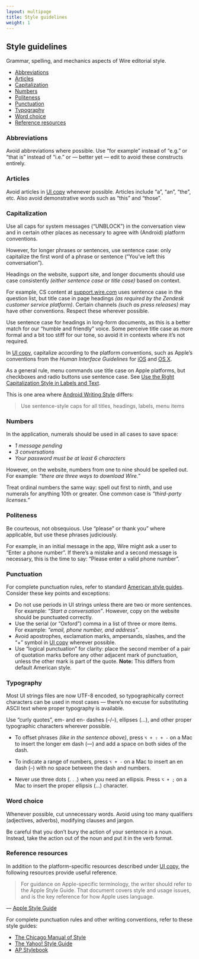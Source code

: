 ```yaml
---
layout: multipage
title: Style guidelines
weight: 1
---
```


## Style guidelines

Grammar, spelling, and mechanics aspects of Wire editorial style.

- [Abbreviations](#abbreviations)
- [Articles](#articles)
- [Capitalization](#capitalization)
- [Numbers](#numbers)
- [Politeness](#politeness)
- [Punctuation](#punctuation)
- [Typography](#typography)
- [Word choice](#word-choice)
- [Reference resources](#reference-resources)

### Abbreviations

Avoid abbreviations where possible. Use “for example” instead of “e.g.” or “that is” instead of “i.e.” or — better yet — edit to avoid these constructs entirely.

### Articles

Avoid articles in [UI copy][1] whenever possible. Articles include “a”, “an”, “the”, etc. Also avoid demonstrative words such as “this” and “those”.

### Capitalization

Use all caps for system messages (“UNBLOCK”) in the conversation view and in certain other places as necessary to agree with (Android) platform conventions.

However, for longer phrases or sentences, use sentence case: only capitalize the first word of a phrase or sentence (“You’ve left this conversation”).

Headings on the website, support site, and longer documents should use case consistently _(either sentence case or title case)_ based on context.

For example, CS content at [support.wire.com][2] uses sentence case in the question list, but title case in page headings _(as required by the Zendesk customer service platform)_. Certain channels _(such as press releases)_ may have other conventions. Respect these wherever possible.

Use sentence case for headings in long-form documents, as this is a better match for our “humble and friendly” voice. Some perceive title case as more formal and a bit too stiff for our tone, so avoid it in contexts where it’s not required.

In [UI copy][1], capitalize according to the platform conventions, such as Apple’s conventions from the _Human Interface Guidelines_ for [iOS][3] and [OS X][4].

As a general rule, menu commands use title case on Apple platforms, but checkboxes and radio buttons use sentence case. See [Use the Right Capitalization Style in Labels and Text][5].

This is one area where [Android Writing Style][6] differs:

> Use sentence-style caps for all titles, headings, labels, menu items

### Numbers

In the application, numerals should be used in all cases to save space:

* _1 message pending_
* _3 conversations_
* _Your password must be at least 6 characters_

However, on the website, numbers from one to nine should be spelled out.  
For example: _“there are three ways to download Wire.”_

Treat ordinal numbers the same way: spell out first to ninth, and use numerals for anything 10th or greater. One common case is _“third-party licenses.”_

### Politeness

Be courteous, not obsequious. Use “please” or thank you” where applicable, but use these phrases judiciously.

For example, in an initial message in the app, Wire might ask a user to “Enter a phone number”. If there’s a mistake and a second message is necessary, this is the time to say: “Please enter a valid phone number”.

### Punctuation

For complete punctuation rules, refer to standard [American style guides](#reference-resources). Consider these key points and exceptions:

* Do not use periods in UI strings unless there are two or more sentences.  
  For example: _“Start a conversation”_. However, copy on the website should be punctuated correctly.
* Use the serial (or “Oxford”) comma in a list of three or more items.  
  For example: _“email, phone number, and address”_.
* Avoid apostrophes, exclamation marks, ampersands, slashes, and the “+” symbol in [UI copy][1] wherever possible.
* Use “logical punctuation” for clarity: place the second member of a pair of quotation marks before any other adjacent mark of punctuation, unless the other mark is part of the quote. **Note:** This differs from default American style.

### Typography

Most UI strings files are now UTF-8 encoded, so typographically correct characters can be used in most cases — there’s no excuse for substituting ASCII text where proper typography is available.

Use “curly quotes”, em- and en- dashes (–/–), ellipses (…), and other proper typographic characters wherever possible.

* To offset phrases _(like in the sentence above)_, press `⌥ + ⇧ + -` on a Mac to insert the longer em dash (—) and add a space on both sides of the dash.

* To indicate a range of numbers, press `⌥ + -` on a Mac to insert an en dash (–) with no space between the dash and numbers.

* Never use three dots (. . .) when you need an ellipsis. Press `⌥ + ;` on a Mac to insert the proper ellipsis (…) character.

### Word choice

Whenever possible, cut unnecessary words. Avoid using too many qualifiers (adjectives, adverbs), modifying clauses and jargon.

Be careful that you don’t bury the action of your sentence in a noun. Instead, take the action out of the noun and put it in the verb format.

### Reference resources

In addition to the platform-specific resources described under [UI copy][1], the following resources provide useful reference.

> For guidance on Apple-specific terminology, the writer should refer to the Apple Style Guide. That document covers style and usage issues, and is the key reference for how Apple uses language.

— [Apple Style Guide][7]

For complete punctuation rules and other writing conventions, refer to these style guides:

* [The Chicago Manual of Style][8]
* [The Yahoo! Style Guide][9]
* [AP Stylebook][10]


[1]: ../user-interface-text
[2]: https://support.wire.com/
[3]: https://developer.apple.com/library/ios/documentation/UserExperience/Conceptual/MobileHIG/
[4]: https://developer.apple.com/library/mac/documentation/UserExperience/Conceptual/OSXHIGuidelines/
[5]: https://developer.apple.com/library/mac/documentation/UserExperience/Conceptual/OSXHIGuidelines/TerminologyWording.html#//apple_ref/doc/uid/20000957-CH15-SW4
[6]: https://developer.android.com/design/style/writing.html
[7]: https://help.apple.com/asg/mac/2013/
[8]: http://www.chicagomanualofstyle.org
[9]: http://styleguide.yahoo.com
[10]: https://www.apstylebook.com
